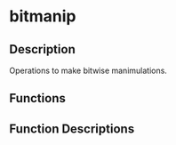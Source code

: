 # bitmanip

## Description

Operations to make bitwise manimulations.

## Functions



## Function Descriptions

